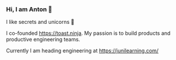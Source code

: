 ### Hi, I am Anton 👋

I like secrets and unicorns 🦄

I co-founded https://toast.ninja. My passion is to build products and productive engineering teams.

Currently I am heading engineering at https://junilearning.com/
